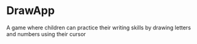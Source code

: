 # DrawApp
A game where children can practice their writing skills by drawing letters and numbers using their cursor
